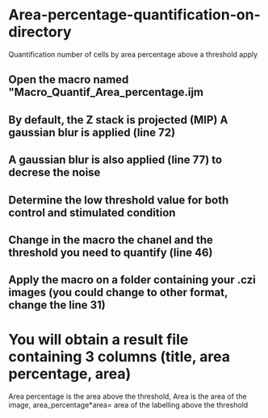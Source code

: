 # Area-percentage-quantification-on-directory
Quantification number of cells by area percentage  above a threshold apply 

## Open the macro named "Macro_Quantif_Area_percentage.ijm
## By default, the Z stack is projected (MIP) A gaussian blur is applied (line 72)
## A gaussian blur is also applied (line 77) to decrese the noise
## Determine the low threshold value for both control and stimulated condition
## Change in the macro the chanel and the threshold you need to quantify (line 46)
## Apply the macro on a folder containing your .czi images (you could change to other format, change the line 31)
# You will obtain a result file containing 3 columns (title, area percentage, area)
Area percentage is the area above the threshold, Area is the area of the image, area_percentage*area= area of the labelling above the threshold
